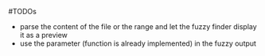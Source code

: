 #TODOs

* parse the content of the file or the range and let the fuzzy finder display it as a preview
* use the parameter (function is already implemented) in the fuzzy output
